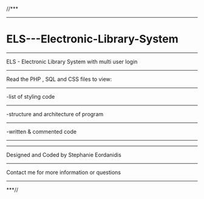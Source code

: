 //***
*****
# ELS---Electronic-Library-System
*****
ELS - Electronic Library System with multi user login
*****
Read the PHP , SQL and CSS files to view:
*****
-list of styling code
*****
-structure and architecture of program
*****
-written & commented code
*****
*****
Designed and Coded by Stephanie Eordanidis
*****
Contact me for more information or questions
*****
***//

